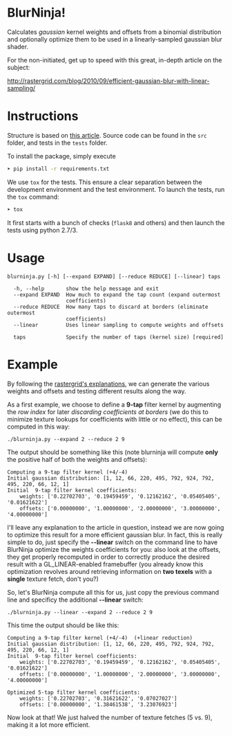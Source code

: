 BlurNinja!
==========

Calculates *gaussian* kernel weights and offsets from a binomial distribution and optionally optimize them to be used in a linearly-sampled gaussian blur shader.

For the non-initiated, get up to speed with this great, in-depth article on the subject:

http://rastergrid.com/blog/2010/09/efficient-gaussian-blur-with-linear-sampling/


Instructions
==========

Structure is based on [this article](https://blog.ionelmc.ro/2014/05/25/python-packaging/#the-structure). Source code can be found in the `src` folder, and tests in the `tests` folder.

To install the package, simply execute

```bash
➤ pip install -r requirements.txt
```

We use `tox` for the tests. This ensure a clear separation between the development environment and the test environment.
To launch the tests, run the `tox` command:

```bash
➤ tox
```

It first starts with a bunch of checks (`flask8` and others) and then launch the tests using python 2.7/3.

Usage
==========

    blurninja.py [-h] [--expand EXPAND] [--reduce REDUCE] [--linear] taps

      -h, --help       show the help message and exit
      --expand EXPAND  How much to expand the tap count (expand outermost
                       coefficients)
      --reduce REDUCE  How many taps to discard at borders (eliminate outermost
                       coefficients)
      --linear         Uses linear sampling to compute weights and offsets

      taps             Specify the number of taps (kernel size) [required]

Example
==========

By following the [rastergrid's explanations](http://rastergrid.com/blog/2010/09/efficient-gaussian-blur-with-linear-sampling/), we can generate the various weights and offsets and testing different results along the way.

As a first example, we choose to define a **9-tap** filter kernel by augmenting the *row index* for later *discarding coefficients at borders* (we do this to minimize texture lookups for coefficients with little or no effect), this can be computed in this way:

    ./blurninja.py --expand 2 --reduce 2 9

The output should be something like this (note blurninja will compute **only** the positive half of both the weights and offsets):

    Computing a 9-tap filter kernel (+4/-4)
    Initial gaussian distribution: [1, 12, 66, 220, 495, 792, 924, 792, 495, 220, 66, 12, 1]
    Initial  9-tap filter kernel coefficients:
        weights: ['0.22702703', '0.19459459', '0.12162162', '0.05405405', '0.01621622']
        offsets: ['0.00000000', '1.00000000', '2.00000000', '3.00000000', '4.00000000']

I'll leave any explanation to the article in question, instead we are now going to optimize this result for a more efficient gaussian blur.
In fact, this is really simple to do, just specify the **--linear** switch on the command line to have BlurNinja optimize the weights coefficients for you: also look at the offsets, they get properly recomputed in order to correctly produce the desired result with a GL_LINEAR-enabled framebuffer (you already know this optimization revolves around retrieving information on **two texels** with a **single** texture fetch, don't you?)

So, let's BlurNinja compute all this for us, just copy the previous command line and specificy the additional **--linear** switch:

    ./blurninja.py --linear --expand 2 --reduce 2 9

This time the output should be like this:

    Computing a 9-tap filter kernel (+4/-4)  (+linear reduction)
    Initial gaussian distribution: [1, 12, 66, 220, 495, 792, 924, 792, 495, 220, 66, 12, 1]
    Initial  9-tap filter kernel coefficients:
        weights: ['0.22702703', '0.19459459', '0.12162162', '0.05405405', '0.01621622']
        offsets: ['0.00000000', '1.00000000', '2.00000000', '3.00000000', '4.00000000']

    Optimized 5-tap filter kernel coefficients:
        weights: ['0.22702703', '0.31621622', '0.07027027']
        offsets: ['0.00000000', '1.38461538', '3.23076923']

Now look at that! We just halved the number of texture fetches (5 vs. 9), making it a lot more efficient.
